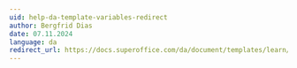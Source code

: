 ```yaml
---
uid: help-da-template-variables-redirect
author: Bergfrid Dias
date: 07.11.2024
language: da
redirect_url: https://docs.superoffice.com/da/document/templates/learn/template-variables.html
---
```

